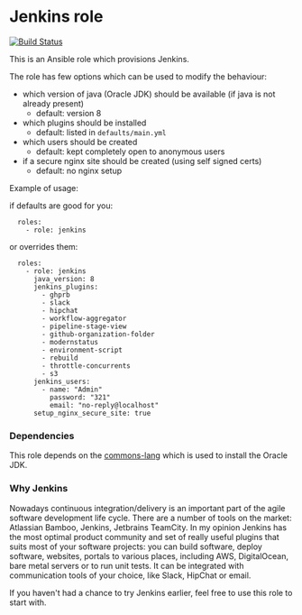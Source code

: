 Jenkins role
============

[![Build Status](https://travis-ci.org/softasap/sa-box-jankins.svg?branch=master)](https://travis-ci.org/softasap/sa-box-jenkins)

This is an Ansible role which provisions Jenkins.

The role has few options which can be used to modify the behaviour:

 - which version of java (Oracle JDK) should be available (if java is not already present)
   - default: version 8
 - which plugins should be installed
   - default: listed in `defaults/main.yml`
 - which users should be created
   - default: kept completely open to anonymous users
 - if a secure nginx site should be created (using self signed certs)
   - default: no nginx setup


Example of usage:

if defaults are good for you:

```
  roles:
    - role: jenkins
```

or overrides them:

```
  roles:
    - role: jenkins
      java_version: 8
      jenkins_plugins:
        - ghprb
        - slack
        - hipchat
        - workflow-aggregator
        - pipeline-stage-view
        - github-organization-folder
        - modernstatus
        - environment-script
        - rebuild
        - throttle-concurrents
        - s3
      jenkins_users:
        - name: "Admin"
          password: "321"
          email: "no-reply@localhost"
      setup_nginx_secure_site: true
```

### Dependencies

This role depends on the [commons-lang](https://github.com/ThePrudents/common-langs) which is used to install the 
Oracle JDK.

### Why Jenkins
Nowadays continuous integration/delivery is an important part of the agile software development life cycle.
There are a number of tools on the market: Atlassian Bamboo, Jenkins, Jetbrains TeamCity.
In my opinion Jenkins has the most optimal product community and set of really useful plugins
that suits most of your software projects:  you can  build software, deploy software, websites, portals to 
various places, including AWS, DigitalOcean, bare metal servers or to run unit tests. 
It can be integrated with communication tools of your choice, like Slack, HipChat or email.

If you haven't had a chance to try Jenkins earlier, feel free to use this role to start with.
